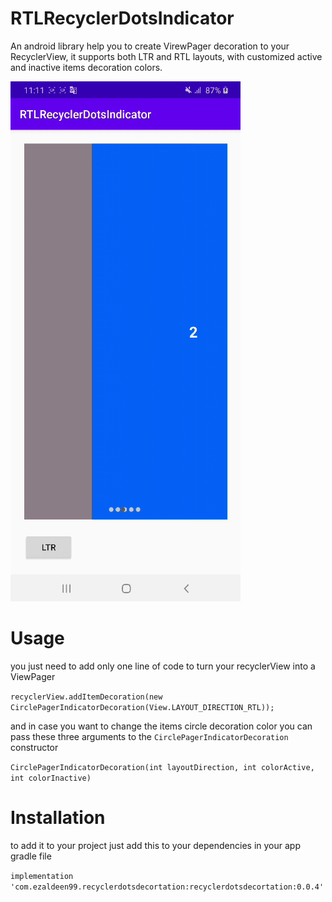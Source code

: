 # RTLRecyclerDotsIndicator
An android library help you to create VirewPager decoration to your RecyclerView, it supports both LTR and RTL layouts, with customized active and inactive items decoration colors.

![Alt demo](https://github.com/Ezaldeen99/RTLRecyclerDotsIndicator/blob/master/Screen_Recording_20201030-231109_1.gif)


# Usage 

you just need to add only one line of code to turn your recyclerView into a ViewPager

`recyclerView.addItemDecoration(new CirclePagerIndicatorDecoration(View.LAYOUT_DIRECTION_RTL));`

and in case you want to change the items circle decoration color you can pass these three arguments to the `CirclePagerIndicatorDecoration` constructor 


`CirclePagerIndicatorDecoration(int layoutDirection, int colorActive, int colorInactive)`


# Installation 

to add it to your project just add this to your dependencies in your app gradle file 

`implementation 'com.ezaldeen99.recyclerdotsdecortation:recyclerdotsdecortation:0.0.4'`
